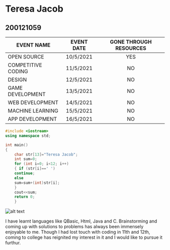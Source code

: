 # Teresa Jacob   
## 200121059  

| EVENT NAME | EVENT DATE | GONE THROUGH RESOURCES |
|------------|:----------:|:----------------------:|
|OPEN SOURCE |10/5/2021   |YES                     |
|COMPETITIVE CODING|11/5/2021|NO|
|DESIGN|12/5/2021|NO|
|GAME DEVELOPMENT|13/5/2021|NO|
|WEB DEVELOPMENT|14/5/2021|NO|
|MACHINE LEARNING|15/5/2021|NO|
|APP DEVELOPMENT|16/5/2021|NO|
```C++
#include <iostream>
using namespace std;

int main()
{
    char str[13]="Teresa Jacob";
    int sum=0;
    for (int i=0; i<12; i++)
    { if (str[i]==' ')
    continue;
    else 
    sum=sum+(int)str[i];
    }
    cout<<sum;
    return 0;
    }
```
![alt text](https://raw.githubusercontent.com/codingiitg/open_source_submission/main/coding-club%20logo.png)

I have learnt languages like QBasic, Html, Java and C. Brainstorming and coming up with solutions to problems has always been immensely enjoyable to me.
Though I had lost touch with coding in 11th and 12th, coming to college has reignited my interest in it and I would like to pursue it furthur.


    
   
    
    
    
    

    




